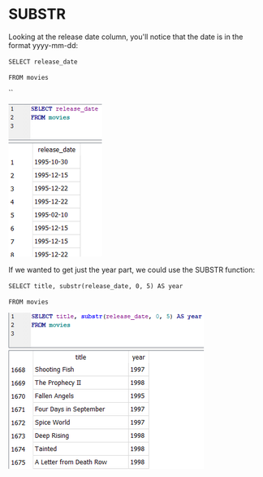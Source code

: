 # SUBSTR

Looking at the release date column, you'll notice that the date is in the format yyyy-mm-dd:



`SELECT release_date`&#x20;

`FROM movies`

``

![](<../.gitbook/assets/image (1).png>)



If we wanted to get just the year part, we could use the SUBSTR function:



`SELECT title, substr(release_date, 0, 5) AS year`&#x20;

`FROM movies`

![](../.gitbook/assets/image.png)



